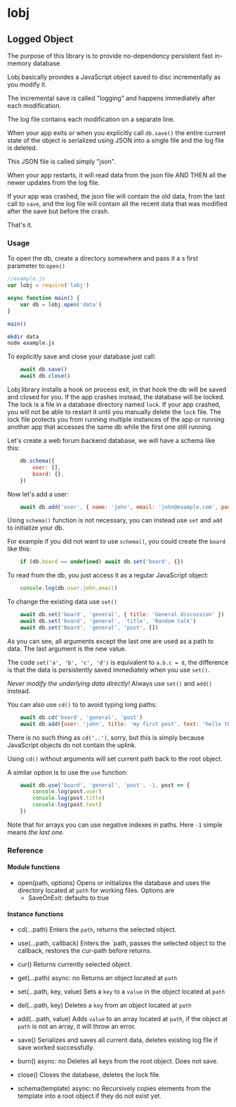 # lobj

## Logged Object

The purpose of this library is to provide no-dependency persistent fast in-memory database.

Lobj basically provides a JavaScript object saved to disc incrementally as you modify it.

The incremental save is called "logging" and happens immediately after each modification.

The log file contains each modification on a separate line.

When your app exits or when you explicitly call `db.save()` the entire current 
state of the object is serialized using JSON into a single file and the log file is deleted.

This JSON file is called simply "json".

When your app restarts, it will read data from the json file AND THEN all the newer updates
from the log file. 

If your app was crashed, the json file will contain the old data, from the last call to `save`, and the log file will contain all the recent data that was modified after the save but before the crash.

That's it.

### Usage

To open the db, create a directory somewhere and pass it a s first parameter to `open()`

```js
//example.js
var lobj = require('lobj')

async function main() {
	var db = lobj.open('data')
}

main()
```

```bash
mkdir data
node example.js
```

To explicitly save and close your database just call:
```js
	await db.save()
	await db.close()
```

Lobj library installs a hook on process exit, in that hook the db will be saved and closed for you. If the app crashes instead, the database will be locked. The lock is a file in a database directory named `lock`. If your app crashed, you will not be able to restart it until you manually delete the `lock` file. The lock file protects you from running multiple instances of the app or running another app that accesses the same db while the first one still running.

Let's create a web forum backend database, we will have a schema like this:

```js
	db.schema({
		user: [],
		board: {},
	})
```

Now let's add a user:

```js
	await db.add('user', { name: 'john', email: 'john@example.com', password: '11111111' })
```

Using `schema()` function is not necessary, you can instead use `set` and `add` to initialize your db.

For example if you did not want to use `schema()`, you could create the `board` like this:

```js
	if (db.board == undefined) await db.set('board', {})
```

To read from the db, you just access it as a regular JavaScript object:

```js
	console.log(db.user.john.email)
```

To change the existing data use `set()`

```js
	await db.set('board', 'general', { title: 'General discussion' })
	await db.set('board', 'general', 'title', 'Random talk')
	await db.set('board', 'general', 'post', [])
```

As you can see, all arguments except the last one are used as a path to data. The last argument is the new value.

The code `set('a', 'b', 'c', 'd')` is equivalent to `a.b.c = d`, the difference is that the data is persistently saved immediately when you use `set()`. 

*Never modify the underlying data directly!* Always use `set()` and `add()` instead.

You can also use `cd()` to to avoid typing long paths:

```js
	await db.cd('board', 'general', 'post')
	await db.add({user: 'john', title: 'my first post', text: 'hello there!'})
```

There is no such thing as `cd('..')`, sorry, but this is simply because JavaScript objects do not contain the uplink.

Using `cd()` without arguments will set current path back to the root object.

A similar option is to use the `use` function:

```js
	await db.use('board', 'general', 'post', -1, post => {
		console.log(post.user)
		console.log(post.title)
		console.log(post.text)
	})
```

Note that for arrays you can use negative indexes in paths. Here `-1` simple means *the last one*.

### Reference

#### Module functions

- open(path, options)
	Opens or initializes the database and uses the directory located at `path` for working files.
	Options are
	- SaveOnExit: defaults to true

#### Instance functions

- cd(...path)
	Enters the `path`, returns the selected object.

- use(...path, callback)
	Enters the `path, passes the selected object to the callback, restores the cur-path before returns.

- cur()
	Returns currently selected object.

- get(...path)
	async: no
	Returns an object located at `path`
	
- set(...path, key, value)
	Sets a `key` to a `value` in the object located at `path`

- del(...path, key)
	Deletes a `key` from an object located at `path`

- add(...path, value)
	Adds `value` to an array located at `path`, if the object at `path` is not an array, it will throw an error.

- save()
	Serializes and saves all current data, deletes existing log file if save worked successfully.

- burn()
	async: no
	Deletes all keys from the root object. Does not save.

- close()
	Closes the database, deletes the lock file.

- schema(template)
	async: no
	Recursively copies elements from the template into a root object if they do not exist yet.





